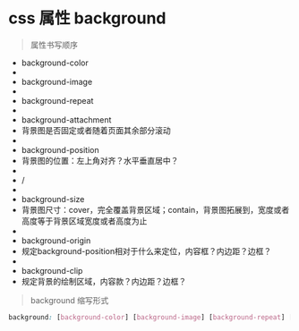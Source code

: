 # css 属性 background

> 属性书写顺序
- background-color
-
- background-image
-
- background-repeat
-
- background-attachment
- 背景图是否固定或者随着页面其余部分滚动
-
- background-position
- 背景图的位置：左上角对齐？水平垂直居中？
-
- /
-
- background-size
- 背景图尺寸：cover，完全覆盖背景区域；contain，背景图拓展到，宽度或者高度等于背景区域宽度或者高度为止
-
- background-origin
- 规定background-position相对于什么来定位，内容框？内边距？边框？
-
- background-clip
- 规定背景的绘制区域，内容款？内边距？边框？

> background 缩写形式

```css
background: [background-color] [background-image] [background-repeat] [background-attachment] [background-position] / [background-size] [background-origin] [background-clip]
```